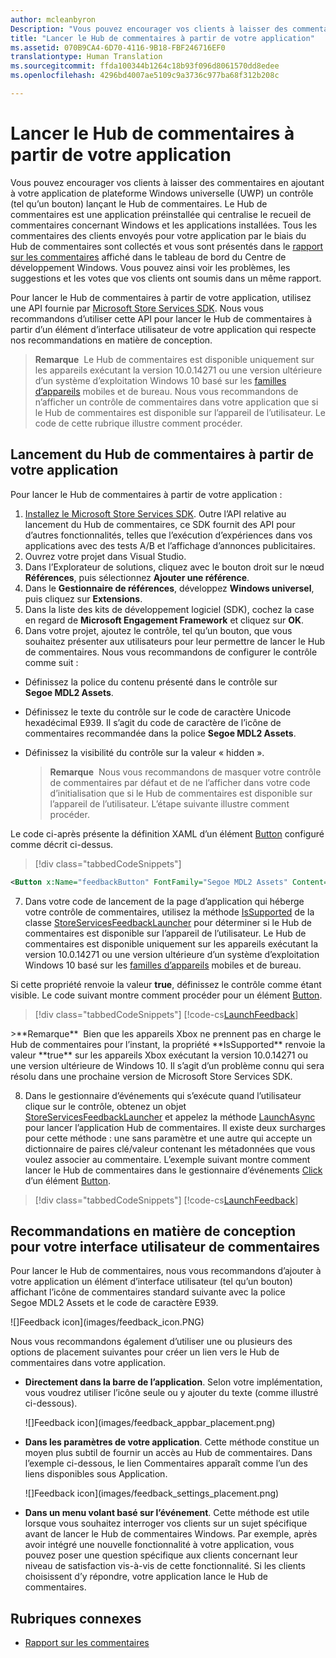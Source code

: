 ```yaml
---
author: mcleanbyron
Description: "Vous pouvez encourager vos clients à laisser des commentaires en lançant le Hub de commentaires à partir de votre application."
title: "Lancer le Hub de commentaires à partir de votre application"
ms.assetid: 070B9CA4-6D70-4116-9B18-FBF246716EF0
translationtype: Human Translation
ms.sourcegitcommit: ffda100344b1264c18b93f096d8061570dd8edee
ms.openlocfilehash: 4296bd4007ae5109c9a3736c977ba68f312b208c

---
```


# <a name="launch-feedback-hub-from-your-app"></a>Lancer le Hub de commentaires à partir de votre application

Vous pouvez encourager vos clients à laisser des commentaires en ajoutant à votre application de plateforme Windows universelle (UWP) un contrôle (tel qu’un bouton) lançant le Hub de commentaires. Le Hub de commentaires est une application préinstallée qui centralise le recueil de commentaires concernant Windows et les applications installées. Tous les commentaires des clients envoyés pour votre application par le biais du Hub de commentaires sont collectés et vous sont présentés dans le [rapport sur les commentaires](../publish/feedback-report.md) affiché dans le tableau de bord du Centre de développement Windows. Vous pouvez ainsi voir les problèmes, les suggestions et les votes que vos clients ont soumis dans un même rapport.

Pour lancer le Hub de commentaires à partir de votre application, utilisez une API fournie par [Microsoft Store Services SDK](http://aka.ms/store-em-sdk). Nous vous recommandons d’utiliser cette API pour lancer le Hub de commentaires à partir d’un élément d’interface utilisateur de votre application qui respecte nos recommandations en matière de conception.

>**Remarque**&nbsp;&nbsp;Le Hub de commentaires est disponible uniquement sur les appareils exécutant la version&nbsp;10.0.14271 ou une version ultérieure d’un système d’exploitation Windows&nbsp;10 basé sur les [familles d’appareils](https://msdn.microsoft.com/windows/uwp/get-started/universal-application-platform-guide#device-families) mobiles et de bureau. Nous vous recommandons de n’afficher un contrôle de commentaires dans votre application que si le Hub de commentaires est disponible sur l’appareil de l’utilisateur. Le code de cette rubrique illustre comment procéder.

## <a name="how-to-launch-feedback-hub-from-your-app"></a>Lancement du Hub de commentaires à partir de votre application

Pour lancer le Hub de commentaires à partir de votre application&nbsp;:

1. [Installez le Microsoft Store Services SDK](microsoft-store-services-sdk.md#install-the-sdk). Outre l’API relative au lancement du Hub de commentaires, ce SDK fournit des API pour d’autres fonctionnalités, telles que l’exécution d’expériences dans vos applications avec des tests A/B et l’affichage d’annonces publicitaires.
2. Ouvrez votre projet dans Visual&nbsp;Studio.
3. Dans l’Explorateur de solutions, cliquez avec le bouton droit sur le nœud **Références**, puis sélectionnez **Ajouter une référence**.
4. Dans le **Gestionnaire de références**, développez **Windows universel**, puis cliquez sur **Extensions**.
5. Dans la liste des kits de développement logiciel (SDK), cochez la case en regard de **Microsoft Engagement Framework** et cliquez sur **OK**.
6. Dans votre projet, ajoutez le contrôle, tel qu’un bouton, que vous souhaitez présenter aux utilisateurs pour leur permettre de lancer le Hub de commentaires. Nous vous recommandons de configurer le contrôle comme suit&nbsp;:
  * Définissez la police du contenu présenté dans le contrôle sur **Segoe&nbsp;MDL2&nbsp;Assets**.
  * Définissez le texte du contrôle sur le code de caractère Unicode hexadécimal E939. Il s’agit du code de caractère de l’icône de commentaires recommandée dans la police **Segoe&nbsp;MDL2&nbsp;Assets**.
  * Définissez la visibilité du contrôle sur la valeur «&nbsp;hidden&nbsp;».

    > **Remarque**&nbsp;&nbsp;Nous vous recommandons de masquer votre contrôle de commentaires par défaut et de ne l’afficher dans votre code d’initialisation que si le Hub de commentaires est disponible sur l’appareil de l’utilisateur. L’étape suivante illustre comment procéder.

  Le code ci-après présente la définition XAML d’un élément [Button](https://msdn.microsoft.com/library/windows/apps/windows.ui.xaml.controls.button.aspx) configuré comme décrit ci-dessus.

  > [!div class="tabbedCodeSnippets"]
  ```xml
  <Button x:Name="feedbackButton" FontFamily="Segoe MDL2 Assets" Content="&#xE939;" HorizontalAlignment="Left" Margin="138,352,0,0" VerticalAlignment="Top" Visibility="Collapsed"  Click="feedbackButton_Click"/>
  ```

7. Dans votre code de lancement de la page d’application qui héberge votre contrôle de commentaires, utilisez la méthode [IsSupported](https://msdn.microsoft.com/library/windows/apps/microsoft.services.store.engagement.storeservicesfeedbacklauncher.issupported.aspx) de la classe [StoreServicesFeedbackLauncher](https://msdn.microsoft.com/library/windows/apps/microsoft.services.store.engagement.storeservicesfeedbacklauncher.aspx) pour déterminer si le Hub de commentaires est disponible sur l’appareil de l’utilisateur. Le Hub de commentaires est disponible uniquement sur les appareils exécutant la version&nbsp;10.0.14271 ou une version ultérieure d’un système d’exploitation Windows&nbsp;10 basé sur les [familles d’appareils](https://msdn.microsoft.com/windows/uwp/get-started/universal-application-platform-guide#device-families) mobiles et de bureau.

  Si cette propriété renvoie la valeur **true**, définissez le contrôle comme étant visible. Le code suivant montre comment procéder pour un élément [Button](https://msdn.microsoft.com/library/windows/apps/windows.ui.xaml.controls.button.aspx).

  > [!div class="tabbedCodeSnippets"]
  [!code-cs[LaunchFeedback](./code/StoreSDKSamples/cs/FeedbackPage.xaml.cs#ToggleFeedbackVisibility)]

  <span/>
  >**Remarque**&nbsp;&nbsp;Bien que les appareils&nbsp;Xbox ne prennent pas en charge le Hub de commentaires pour l’instant, la propriété **IsSupported** renvoie la valeur **true** sur les appareils&nbsp;Xbox exécutant la version&nbsp;10.0.14271 ou une version ultérieure de Windows&nbsp;10. Il s’agit d’un problème connu qui sera résolu dans une prochaine version de Microsoft Store Services SDK.  

8. Dans le gestionnaire d’événements qui s’exécute quand l’utilisateur clique sur le contrôle, obtenez un objet [StoreServicesFeedbackLauncher](https://msdn.microsoft.com/library/windows/apps/microsoft.services.store.engagement.storeservicesfeedbacklauncher.aspx) et appelez la méthode [LaunchAsync](https://msdn.microsoft.com/library/windows/apps/microsoft.services.store.engagement.storeservicesfeedbacklauncher.launchasync.aspx) pour lancer l’application Hub de commentaires. Il existe deux surcharges pour cette méthode&nbsp;: une sans paramètre et une autre qui accepte un dictionnaire de paires clé/valeur contenant les métadonnées que vous voulez associer au commentaire. L’exemple suivant montre comment lancer le Hub de commentaires dans le gestionnaire d’événements [Click](https://msdn.microsoft.com/library/windows/apps/windows.ui.xaml.controls.primitives.buttonbase.click.aspx) d’un élément [Button](https://msdn.microsoft.com/library/windows/apps/windows.ui.xaml.controls.button.aspx).

  > [!div class="tabbedCodeSnippets"]
  [!code-cs[LaunchFeedback](./code/StoreSDKSamples/cs/FeedbackPage.xaml.cs#FeedbackButtonClick)]

## <a name="design-recommendations-for-your-feedback-ui"></a>Recommandations en matière de conception pour votre interface utilisateur de commentaires

Pour lancer le Hub de commentaires, nous vous recommandons d’ajouter à votre application un élément d’interface utilisateur (tel qu’un bouton) affichant l’icône de commentaires standard suivante avec la police Segoe&nbsp;MDL2 Assets et le code de caractère&nbsp;E939.

![]Feedback icon](images/feedback_icon.PNG)

Nous vous recommandons également d’utiliser une ou plusieurs des options de placement suivantes pour créer un lien vers le Hub de commentaires dans votre application.
* **Directement dans la barre de l’application**. Selon votre implémentation, vous voudrez utiliser l’icône seule ou y ajouter du texte (comme illustré ci-dessous).

  ![]Feedback icon](images/feedback_appbar_placement.png)

* **Dans les paramètres de votre application**. Cette méthode constitue un moyen plus subtil de fournir un accès au Hub de commentaires. Dans l’exemple ci-dessous, le lien Commentaires apparaît comme l’un des liens disponibles sous Application.

  ![]Feedback icon](images/feedback_settings_placement.png)

* **Dans un menu volant basé sur l’événement**. Cette méthode est utile lorsque vous souhaitez interroger vos clients sur un sujet spécifique avant de lancer le Hub de commentaires Windows. Par exemple, après avoir intégré une nouvelle fonctionnalité à votre application, vous pouvez poser une question spécifique aux clients concernant leur niveau de satisfaction vis-à-vis de cette fonctionnalité. Si les clients choisissent d’y répondre, votre application lance le Hub de commentaires.


## <a name="related-topics"></a>Rubriques connexes

* [Rapport sur les commentaires](../publish/feedback-report.md)



<!--HONumber=Dec16_HO1-->


